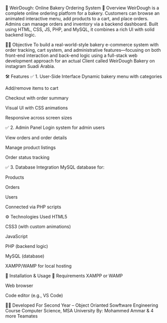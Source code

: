 🧁 WeirDough: Online Bakery Ordering System
📌 Overview
WeirDough is a complete online ordering platform for a bakery. Customers can browse an animated interactive menu, add products to a cart, and place orders. Admins can manage orders and inventory via a backend dashboard. Built using HTML, CSS, JS, PHP, and MySQL, it combines a rich UI with solid backend logic.

🧑‍💻 Objective
To build a real-world-style bakery e-commerce system with order tracking, cart system, and administrative features—focusing on both front-end interaction and back-end logic using a full-stack web development approach for an actual Client called WeirDough Bakery on instagram Suadi Arabia.

🛠️ Features
✅ 1. User-Side Interface
Dynamic bakery menu with categories

Add/remove items to cart

Checkout with order summary

Visual UI with CSS animations

Responsive across screen sizes

✅ 2. Admin Panel
Login system for admin users

View orders and order details

Manage product listings

Order status tracking

✅ 3. Database Integration
MySQL database for:

Products

Orders

Users

Connected via PHP scripts

⚙️ Technologies Used
HTML5

CSS3 (with custom animations)

JavaScript

PHP (backend logic)

MySQL (database)

XAMPP/WAMP for local hosting

🧪 Installation & Usage
🔹 Requirements
XAMPP or WAMP

Web browser

Code editor (e.g., VS Code)

🧑‍🎓 Developed For
Second Year – Object Orianted Sowftware Engineering Course
Computer Science, MSA University
By: Mohammed Ammar & 4 more Teamates
